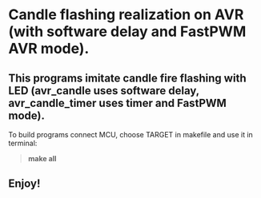 # Candle flashing realization on AVR (with software delay and FastPWM AVR mode).

## This programs imitate candle fire flashing with LED (avr_candle uses software delay, avr_candle_timer uses timer and FastPWM mode).

To build programs connect MCU, choose TARGET in makefile and use it in terminal: <br>
> **make all**

## Enjoy!
